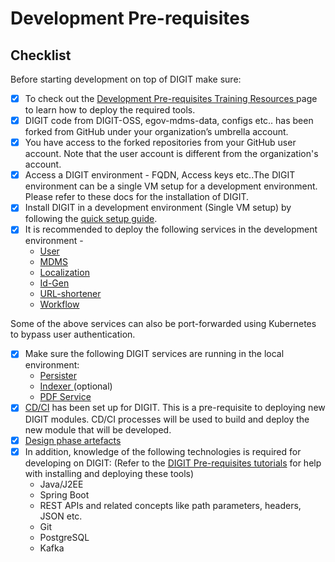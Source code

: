 # Development Pre-requisites

## Checklist

Before starting development on top of DIGIT make sure:&#x20;

* [x] To check out the [Development Pre-requisites Training Resources ](../../pre-requisites-training-resources.md#backend-pre-requisites-tutorials)page to learn how to deploy the required tools.
* [x] DIGIT code from DIGIT-OSS, egov-mdms-data, configs etc.. has been forked from GitHub under your organization’s umbrella account.&#x20;
* [x] You have access to the forked repositories from your GitHub user account. Note that the user account is different from the organization's account.&#x20;
* [x] Access a DIGIT environment - FQDN, Access keys etc..The DIGIT environment can be a single VM setup for a development environment. Please refer to these docs for the installation of DIGIT.&#x20;
* [x] Install DIGIT in a development environment (Single VM setup) by following the [quick setup guide](https://core.digit.org/guides/installation-guide/quick-setup).&#x20;
* [x] It is recommended to deploy the following services in the development environment -
  * [User](../../../../platform/core-services/user.md)
  * [MDMS](../../../../platform/core-services/mdms-master-data-management-service/)
  * [Localization](../../../../platform/core-services/location.md)
  * [Id-Gen](../../../../platform/core-services/id-generation-service.md)
  * [URL-shortener](../../../../platform/core-services/url-shortening-service.md)
  * [Workflow](../../../../platform/core-services/workflow/)

Some of the above services can also be port-forwarded using Kubernetes to bypass user authentication.

* [x] Make sure the following DIGIT services are running in the local environment:
  * [Persister](../../../../platform/core-services/persister-service/)
  * [Indexer ](../../../../platform/core-services/indexer-service/)(optional)
  * [PDF Service](../../../../platform/core-services/pdf-generation-service.md)
* [x] [CD/CI](broken-reference) has been set up for DIGIT. This is a pre-requisite to deploying new DIGIT modules. CD/CI processes will be used to build and deploy the new module that will be developed.&#x20;
* [x] [Design phase artefacts](design-inputs/)
* [x] In addition, knowledge of the following technologies is required for developing on DIGIT: (Refer to the [DIGIT Pre-requisites tutorials](development-pre-requisites.md#digit-pre-requisites-tutorials) for help with installing and deploying these tools)
  * Java/J2EE
  * Spring Boot
  * REST APIs and related concepts like path parameters, headers, JSON etc.
  * Git
  * PostgreSQL
  * Kafka

